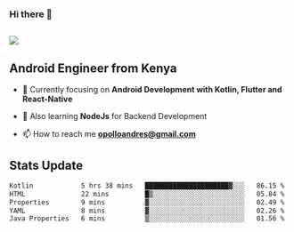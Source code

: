 ### Hi there 👋
<h2 align="left"><img src="https://readme-typing-svg.herokuapp.com?color='blue'&lines=I'm+Andrew+Opollo😊;Welcome+to+my+Github😜"> </h2>

## Android Engineer from Kenya


- 🌱 Currently focusing on **Android Development with Kotlin, Flutter and React-Native**

- 🔭 Also learning **NodeJs** for Backend Development

- 📫 How to reach me **opolloandres@gmail.com**


## Stats Update
<!--START_SECTION:waka-->

```txt
Kotlin            5 hrs 38 mins   █████████████████████▓░░░   86.15 %
HTML              22 mins         █▒░░░░░░░░░░░░░░░░░░░░░░░   05.84 %
Properties        9 mins          ▓░░░░░░░░░░░░░░░░░░░░░░░░   02.49 %
YAML              8 mins          ▓░░░░░░░░░░░░░░░░░░░░░░░░   02.26 %
Java Properties   6 mins          ▒░░░░░░░░░░░░░░░░░░░░░░░░   01.56 %
```

<!--END_SECTION:waka-->


